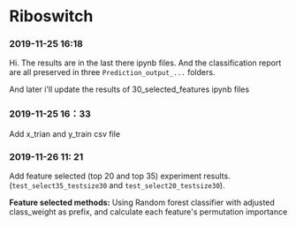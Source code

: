 # Riboswitch

### 2019-11-25 16:18

Hi. The results are in the last there ipynb files. And the classification report are all preserved in three ``Prediction_output_...`` folders.

And later i'll update the results of 30_selected_features ipynb files



### 2019-11-25 16：33

Add x_trian and y_train csv file



### 2019-11-26 11: 21

Add feature selected (top 20 and top 35) experiment results. (``test_select35_testsize30`` and ``test_select20_testsize30``). 

**Feature selected methods:** Using Random forest classifier with adjusted class_weight as prefix, and calculate each feature's permutation importance


